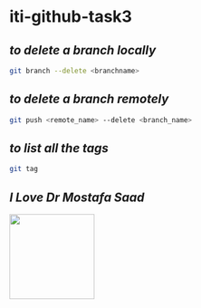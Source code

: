 # iti-github-task3

## *to delete a branch locally*

```Bash
git branch --delete <branchname>
```
## *to delete a branch remotely*
```Bash
git push <remote_name> --delete <branch_name>
```
## *to list all the tags*
```bash
git tag
```

## *I Love Dr Mostafa Saad* 
<img src="https://avatars.githubusercontent.com/u/5536363?v=4" width="150" height="150" display="block">




